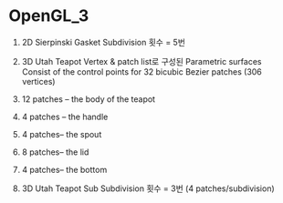 # OpenGL_3
1. 2D Sierpinski Gasket
  Subdivision 횟수 = 5번
  
2. 3D Utah Teapot
  Vertex & patch list로 구성된 Parametric surfaces  
  Consist of the control points for 32 bicubic Bezier patches (306 vertices)
  1. 12 patches – the body of the teapot
  2. 4 patches  – the handle
  3. 4 patches– the spout
  4. 8 patches– the lid
  5. 4 patches– the bottom
 
3. 3D Utah Teapot Sub
  Subdivision 횟수 = 3번 (4 patches/subdivision)
